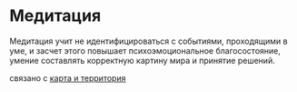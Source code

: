 # Медитация
Медитация учит не идентифицироваться с событиями, проходящими в уме, и засчет этого повышает психоэмоциональное благосостояние, умение составлять корректную картину мира и принятие решений.

связано с [карта и территория](%D0%BA%D0%B0%D1%80%D1%82%D0%B0%20%D0%B8%20%D1%82%D0%B5%D1%80%D1%80%D0%B8%D1%82%D0%BE%D1%80%D0%B8%D1%8F)
